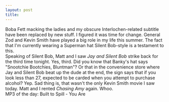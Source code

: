 ```yaml
---
layout: post
title: 
---
```


Boba Fett macking the ladies and my obscure Interlochen-related subtitle have been replaced by new stuff. I figured it was time for change. General Zod and Kevin Smith have played a big role in my life this summer. The fact that I'm currently wearing a Superman hat Silent Bob-style is a testament to this.<br>
Speaking of Silent Bob, Matt and I saw <i>Jay and Silent Bob</i> strike back for the third time tonight. Yes, third. Did you know that Banky's hat says "Snootchie Bootchies, Bluntman"? Or that in the convenience store where Jay and Silent Bob beat up the dude at the end, the sign says that if you look less than 27, expected to be carded when you attempt to purchase alcohol? Yep. Sad thing is, that wasn't the only Kevin Smith movie I saw today. Matt and I rented <i>Chasing Amy</i> again. Whoo.<br>
MP3 of the day: Built to Spill - You Are
